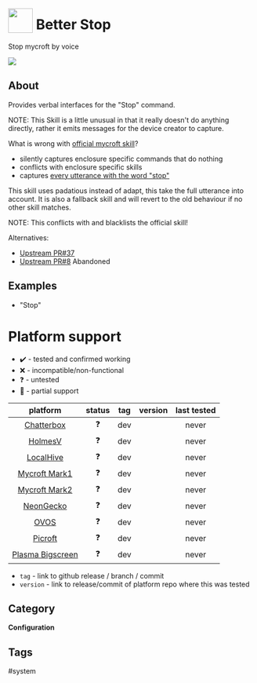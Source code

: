 # <img src='https://raw.githack.com/FortAwesome/Font-Awesome/master/svgs/solid/stop-circle.svg' card_color='#40DBB0' width='50' height='50' style='vertical-align:bottom'/> Better Stop
Stop mycroft by voice

![](./logo.png)

## About
Provides verbal interfaces for the "Stop" command. 

NOTE: This Skill is a little unusual in that it really doesn't do anything
directly, rather it emits messages for the device creator to capture.

What is wrong with [official mycroft skill](https://github.com/MycroftAI/skill-stop)?
- silently captures enclosure specific commands that do nothing
- conflicts with enclosure specific skills
- captures [every utterance with the word "stop"](https://github.com/MycroftAI/mycroft-core/issues/1566)
  
This skill uses padatious instead of adapt, this take the full utterance 
into account. It is also a fallback skill and will revert to the old 
behaviour if no other skill matches. 

NOTE: This conflicts with and blacklists the official skill!

Alternatives:
- [Upstream PR#37](https://github.com/MycroftAI/skill-stop/pull/37)
- [Upstream PR#8](https://github.com/MycroftAI/skill-stop/pull/8) 
  Abandoned

  
## Examples
* "Stop"

# Platform support

- :heavy_check_mark: - tested and confirmed working
- :x: - incompatible/non-functional
- :question: - untested
- :construction: - partial support

|     platform    |   status   |  tag  | version | last tested | 
|:---------------:|:----------:|:-----:|:-------:|:-----------:|
|    [Chatterbox](https://hellochatterbox.com)   | :question: |  dev  |         |    never    | 
|     [HolmesV](https://github.com/HelloChatterbox/HolmesV)     | :question: |  dev  |         |    never    | 
|    [LocalHive](https://github.com/JarbasHiveMind/LocalHive)    | :question: |  dev  |         |    never    |  
|  [Mycroft Mark1](https://github.com/MycroftAI/enclosure-mark1)    | :question: |  dev  |         |    never    | 
|  [Mycroft Mark2](https://github.com/MycroftAI/hardware-mycroft-mark-II)    | :question: |  dev  |         |    never    |  
|    [NeonGecko](https://neon.ai)      | :question: |  dev  |         |    never    |   
|       [OVOS](https://github.com/OpenVoiceOS)        | :question: |  dev  |         |    never    |    
|     [Picroft](https://github.com/MycroftAI/enclosure-picroft)       | :question: |  dev  |         |    never    |  
| [Plasma Bigscreen](https://plasma-bigscreen.org/)  | :question: |  dev  |         |    never    |  

- `tag` - link to github release / branch / commit
- `version` - link to release/commit of platform repo where this was tested



## Category
**Configuration**

## Tags
#system
